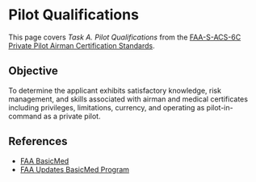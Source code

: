 # Pilot Qualifications

This page covers *Task A. Pilot Qualifications* from the [FAA-S-ACS-6C Private Pilot Airman Certification Standards](https://www.faa.gov/training_testing/testing/acs/private_airplane_acs_6.pdf).

## Objective

To determine the applicant exhibits satisfactory knowledge, risk management, and skills associated with airman and medical certificates including privileges, limitations, currency, and operating as pilot-in-command as a private pilot.

<!--@include: ./docs/src/includes/privileges-limitations/overview.md | shift:1-->
<!--@include: ./docs/src/includes/privileges-limitations/student.md | shift:1-->
<!--@include: ./docs/src/includes/privileges-limitations/private.md | shift:1-->

<!--@include: ./docs/src/includes/medicals/medicals.md | shift:1-->

<!--@include: ./docs/src/includes/currency.md | shift:1-->

<!--@include: ./docs/src/includes/required-documents-ppm.md | shift:1-->

## References

* [FAA BasicMed](https://www.faa.gov/licenses_certificates/airmen_certification/basic_med)
* [FAA Updates BasicMed Program](https://www.faa.gov/newsroom/faa-updates-basicmed-program)
